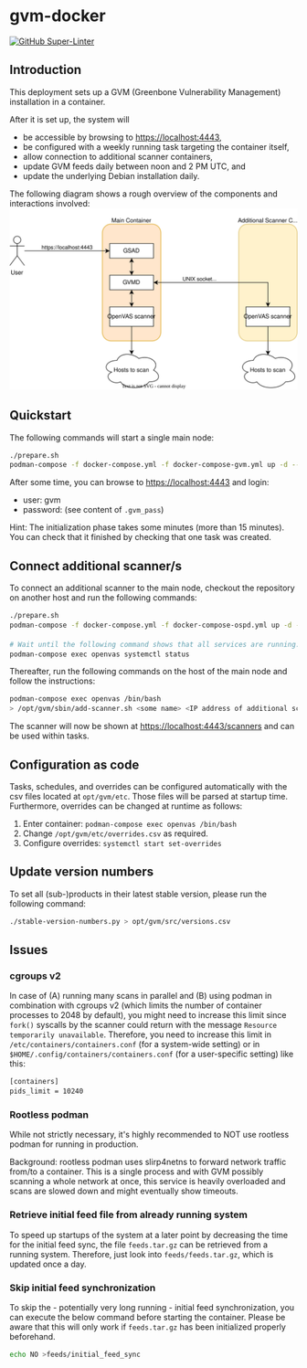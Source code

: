 # gvm-docker

[![GitHub Super-Linter](https://github.com/tropicalwave/gvm-docker/workflows/Lint%20Code%20Base/badge.svg)](https://github.com/marketplace/actions/super-linter)

## Introduction

This deployment sets up a GVM (Greenbone Vulnerability Management)
installation in a container.

After it is set up, the system will

* be accessible by browsing to <https://localhost:4443>,
* be configured with a weekly running task targeting the container itself,
* allow connection to additional scanner containers,
* update GVM feeds daily between noon and 2 PM UTC, and
* update the underlying Debian installation daily.

The following diagram shows a rough overview of the components and
interactions involved:
![Architecture](/images/architecture.svg)

## Quickstart

The following commands will start a single main node:
```bash
./prepare.sh
podman-compose -f docker-compose.yml -f docker-compose-gvm.yml up -d --build
```

After some time, you can browse to <https://localhost:4443> and login:

* user: gvm
* password: (see content of `.gvm_pass`)

Hint: The initialization phase takes some minutes (more than 15 minutes).
You can check that it finished by checking that one task was created.

## Connect additional scanner/s

To connect an additional scanner to the main node, checkout the
repository on another host and run the following commands:
```bash
./prepare.sh
podman-compose -f docker-compose.yml -f docker-compose-ospd.yml up -d --build

# Wait until the following command shows that all services are running.
podman-compose exec openvas systemctl status
```

Thereafter, run the following commands on the host of the main node
and follow the instructions:
```bash
podman-compose exec openvas /bin/bash
> /opt/gvm/sbin/add-scanner.sh <some name> <IP address of additional scanner> [SSH port]
```

The scanner will now be shown at <https://localhost:4443/scanners> and
can be used within tasks.

## Configuration as code

Tasks, schedules, and overrides can be configured automatically
with the csv files located at `opt/gvm/etc`. Those files will be
parsed at startup time. Furthermore, overrides can be changed at
runtime as follows:

1. Enter container: `podman-compose exec openvas /bin/bash`
2. Change `/opt/gvm/etc/overrides.csv` as required.
3. Configure overrides: `systemctl start set-overrides`

## Update version numbers

To set all (sub-)products in their latest stable version, please run the following command:
```bash
./stable-version-numbers.py > opt/gvm/src/versions.csv
```

## Issues

### cgroups v2

In case of (A) running many scans in parallel and (B) using podman in
combination with cgroups v2 (which limits the number of container processes
to 2048 by default), you might need to increase this limit since `fork()`
syscalls by the scanner could return with the message
`Resource temporarily unavailable`. Therefore, you need to increase this
limit in `/etc/containers/containers.conf` (for a system-wide setting) or
in `$HOME/.config/containers/containers.conf` (for a user-specific setting)
like this:

```bash
[containers]
pids_limit = 10240
```

### Rootless podman

While not strictly necessary, it's highly recommended to NOT use rootless
podman for running in production.

Background: rootless podman uses slirp4netns to forward network
traffic from/to a container. This is a single process and with GVM possibly
scanning a whole network at once, this service is heavily overloaded and scans
are slowed down and might eventually show timeouts.

### Retrieve initial feed file from already running system

To speed up startups of the system at a later point by decreasing the
time for the initial feed sync, the file `feeds.tar.gz` can be retrieved
from a running system. Therefore, just look into `feeds/feeds.tar.gz`,
which is updated once a day.

### Skip initial feed synchronization

To skip the - potentially very long running - initial feed synchronization,
you can execute the below command before starting the container. Please
be aware that this will only work if `feeds.tar.gz` has been initialized
properly beforehand.

```bash
echo NO >feeds/initial_feed_sync
```
